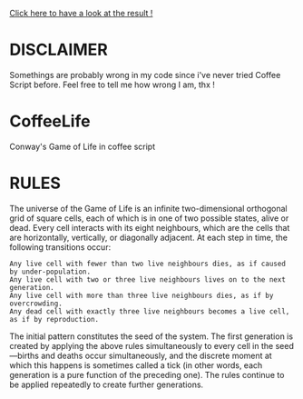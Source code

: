 [Click here to have a look at the result !](http://cedias.github.com/CoffeeLife)

DISCLAIMER
==========
Somethings are probably wrong in my code since i've never tried Coffee Script before. Feel free to tell me how wrong I am, thx !

CoffeeLife
==========

Conway's Game of Life in coffee script

RULES
=======
The universe of the Game of Life is an infinite two-dimensional orthogonal grid of square cells, each of which is in one of two possible states, alive or dead. Every cell interacts with its eight neighbours, which are the cells that are horizontally, vertically, or diagonally adjacent. At each step in time, the following transitions occur:

	Any live cell with fewer than two live neighbours dies, as if caused by under-population.
	Any live cell with two or three live neighbours lives on to the next generation.
	Any live cell with more than three live neighbours dies, as if by overcrowding.
	Any dead cell with exactly three live neighbours becomes a live cell, as if by reproduction.

The initial pattern constitutes the seed of the system. The first generation is created by applying the above rules simultaneously to every cell in the seed—births and deaths occur simultaneously, and the discrete moment at which this happens is sometimes called a tick (in other words, each generation is a pure function of the preceding one). The rules continue to be applied repeatedly to create further generations.

